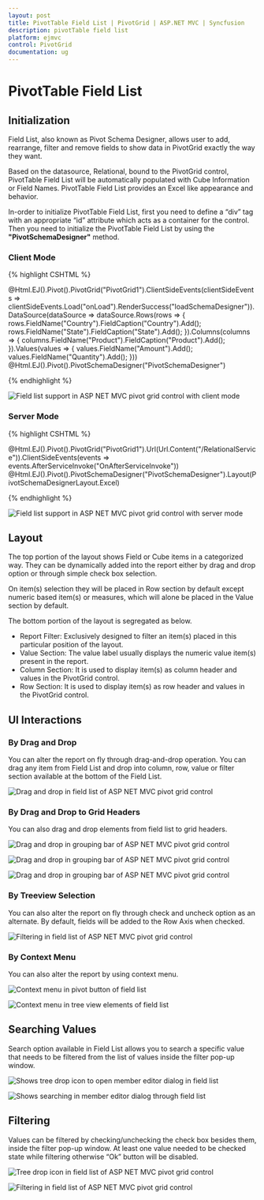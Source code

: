 ```yaml
---
layout: post
title: PivotTable Field List | PivotGrid | ASP.NET MVC | Syncfusion
description: pivotTable field list
platform: ejmvc
control: PivotGrid
documentation: ug
---
```


# PivotTable Field List

## Initialization

Field List, also known as Pivot Schema Designer, allows user to add, rearrange, filter and remove fields to show data in PivotGrid exactly the way they want.

Based on the datasource, Relational, bound to the PivotGrid control, PivotTable Field List will be automatically populated with Cube Information or Field Names. PivotTable Field List provides an Excel like appearance and behavior.

In-order to initialize PivotTable Field List, first you need to define a “div” tag with an appropriate “id” attribute which acts as a container for the control. Then you need to initialize the PivotTable Field List by using the **"PivotSchemaDesigner"** method.

### Client Mode

{% highlight CSHTML %}

@Html.EJ().Pivot().PivotGrid("PivotGrid1").ClientSideEvents(clientSideEvents => clientSideEvents.Load("onLoad").RenderSuccess("loadSchemaDesigner")).DataSource(dataSource => dataSource.Rows(rows => { rows.FieldName("Country").FieldCaption("Country").Add(); rows.FieldName("State").FieldCaption("State").Add(); }).Columns(columns => { columns.FieldName("Product").FieldCaption("Product").Add(); }).Values(values => { values.FieldName("Amount").Add(); values.FieldName("Quantity").Add(); }))
@Html.EJ().Pivot().PivotSchemaDesigner("PivotSchemaDesigner")

<script type="text/javascript">
        function onLoad(args) {
            args.model.dataSource.data = pivot_dataset;//Array of data
        }

        function loadSchemaDesigner(args) {
            $("#PivotSchemaDesigner").ejPivotSchemaDesigner({ pivotControl: this, layout: ej.PivotSchemaDesigner.Layouts.Excel });
            args.model.renderSuccess = null;
        }
</script>


{% endhighlight %}

![Field list support in ASP NET MVC pivot grid control with client mode](PivotTable-Field-List_images/relationalclientfeildlsit.png)


### Server Mode

{% highlight CSHTML %}

@Html.EJ().Pivot().PivotGrid("PivotGrid1").Url(Url.Content("/RelationalService")).ClientSideEvents(events => events.AfterServiceInvoke("OnAfterServiceInvoke"))
@Html.EJ().Pivot().PivotSchemaDesigner("PivotSchemaDesigner").Layout(PivotSchemaDesignerLayout.Excel)

<script type="text/javascript">
    OnAfterServiceInvoke = function(evt) {
        if (evt.action == "initialize") {
            var PivotSchemaDesigner = $("#PivotSchemaDesigner").data('ejPivotSchemaDesigner');
            if (PivotSchemaDesigner.model.pivotControl == null) {
                PivotSchemaDesigner.model.pivotControl = this;
                PivotSchemaDesigner.model.enableWrapper = true;
                PivotSchemaDesigner.model.layout = "excel";
                PivotSchemaDesigner._load();
            }
        }
    }
</script>

{% endhighlight %}

![Field list support in ASP NET MVC pivot grid control with server mode](PivotTable-Field-List_images/relationalserverside.png)

## Layout

The top portion of the layout shows Field or Cube items in a categorized way. They can be dynamically added into the report either by drag and drop option or through simple check box selection.

On item(s) selection they will be placed in Row section by default except numeric based item(s) or measures, which will alone be placed in the Value section by default.

The bottom portion of the layout is segregated as below.

* Report Filter: Exclusively designed to filter an item(s) placed in this particular position of the layout.
* Value Section: The value label usually displays the numeric value item(s) present in the report.
* Column Section: It is used to display item(s) as column header and values in the PivotGrid control.
* Row Section: It is used to display item(s) as row header and values in the PivotGrid control.

## UI Interactions

### By Drag and Drop

You can alter the report on fly through drag-and-drop operation. You can drag any item from Field List and drop into column, row, value or filter section available at the bottom of the Field List.

![Drag and drop in field list of ASP NET MVC pivot grid control](PivotTable-Field-List_images/relationaldragndrop.png)

### By Drag and Drop to Grid Headers

You can also drag and drop elements from field list to grid headers.

![Drag and drop in grouping bar of ASP NET MVC pivot grid control](PivotTable-Field-List_images/HeaderDrop.png)

![Drag and drop in grouping bar of ASP NET MVC pivot grid control](PivotTable-Field-List_images/HeaderDrop1.png)

![Drag and drop in grouping bar of ASP NET MVC pivot grid control](PivotTable-Field-List_images/HeaderDrop2.png)

### By Treeview Selection

You can also alter the report on fly through check and uncheck option as an alternate. By default, fields will be added to the Row Axis when checked.

![Filtering in field list of ASP NET MVC pivot grid control](PivotTable-Field-List_images/relationalchecknuncheck.png)

 ### By Context Menu

You can also alter the report by using context menu.

![Context menu in pivot button of field list](PivotTable-Field-List_images/Pivotbutton_Context.png)

![Context menu in tree view elements of field list](PivotTable-Field-List_images/Treeview_Context.png)

## Searching Values
Search option available in Field List allows you to search a specific value that needs to be filtered from the list of values inside the filter pop-up window.

![Shows tree drop icon to open member editor dialog in field list](PivotTable-Field-List_images/relationalfiltering.png)

![Shows searching in member editor dialog through field list](PivotTable-Field-List_images/relationaldialogsearch.png)

## Filtering
Values can be filtered by checking/unchecking the check box besides them, inside the filter pop-up window. At least one value needed to be checked state while filtering otherwise “Ok” button will be disabled.

![Tree drop icon in field list of ASP NET MVC pivot grid control](PivotTable-Field-List_images/relationalfiltering.png)

![Filtering in field list of ASP NET MVC pivot grid control](PivotTable-Field-List_images/relationalfitlerdialog.png)


